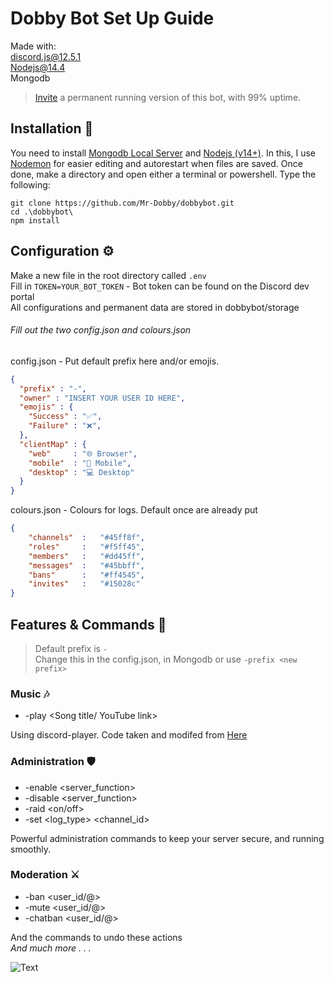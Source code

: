 # Dobby Bot Set Up Guide

Made with:   
discord.js@12.5.1  
Nodejs@14.4  
Mongodb

> [Invite](https://bit.ly/2KzZSbV) a permanent running version of this bot, with 99% uptime.

## Installation 🤖

You need to install [Mongodb Local Server](https://www.mongodb.com/try/download/shell) and [Nodejs (v14+)](https://nodejs.org/en/). In this, I use [Nodemon](https://www.npmjs.com/package/nodemon) for easier editing and autorestart when files are saved. Once done, make a directory and open either a terminal or powershell. Type the following:

```shell
git clone https://github.com/Mr-Dobby/dobbybot.git
cd .\dobbybot\
npm install
```

## Configuration ⚙️

Make a new file in the root directory called `.env`  
Fill in `TOKEN=YOUR_BOT_TOKEN` - Bot token can be found on the Discord dev portal  
All configurations and permanent data are stored in dobbybot/storage
###### Fill out the two config.json and colours.json
config.json - Put default prefix here and/or emojis.
```json
{
  "prefix" : "-",
  "owner" : "INSERT YOUR USER ID HERE",
  "emojis" : {
    "Success" : "✅", 
    "Failure" : "❌", 
  },
  "clientMap" : { 
    "web"     : "🌐 Browser", 
    "mobile"  : "📱 Mobile", 
    "desktop" : "💻 Desktop" 
  }
}
```
colours.json - Colours for logs. Default once are already put
```json
{
    "channels"  :   "#45ff8f",
    "roles"     :   "#f5ff45",
    "members"   :   "#dd45ff",
    "messages"  :   "#45bbff",
    "bans"      :   "#ff4545",
    "invites"   :   "#15028c"   
}
```

## Features & Commands 📝

> Default prefix is `-`  
> Change this in the config.json, in Mongodb or use `-prefix <new prefix>`

### Music 🎶
* -play <Song title/ YouTube link>

Using discord-player. Code taken and modifed from [Here](https://github.com/ZerioDev/Music-bot)

### Administration 🛡️

* -enable <server_function>  
* -disable <server_function>  
* -raid <on/off>  
* -set <log_type> <channel_id>  

Powerful administration commands to keep your server secure, and running smoothly.

### Moderation ⚔️

* -ban <user_id/@>  
* -mute <user_id/@>  
* -chatban <user_id/@>  

And the commands to undo these actions  
*And much more . . .*

![Text](https://cdn.discordapp.com/attachments/565456894819434497/805837960263893063/unknown.png)
